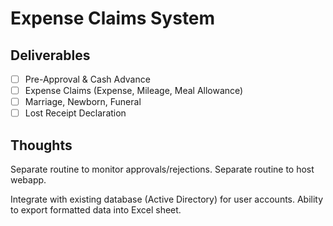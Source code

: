 # Expense Claims System

## Deliverables
- [ ] Pre-Approval & Cash Advance
- [ ] Expense Claims (Expense, Mileage, Meal Allowance)
- [ ] Marriage, Newborn, Funeral
- [ ] Lost Receipt Declaration

## Thoughts
Separate routine to monitor approvals/rejections.
Separate routine to host webapp.

Integrate with existing database (Active Directory) for user accounts.
Ability to export formatted data into Excel sheet. 